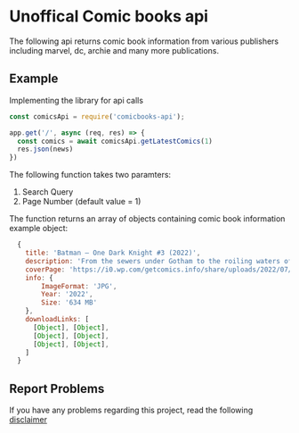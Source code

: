 # Unoffical Comic books api 

The following api returns comic book information from various publishers including marvel, dc, archie and many more publications.

## Example
Implementing the library for api calls  

```js
const comicsApi = require('comicbooks-api');

app.get('/', async (req, res) => {
  const comics = await comicsApi.getLatestComics(1) 
  res.json(news)
})
```

The following function takes two paramters:  
1. Search Query
2. Page Number  (default value = 1)

The function returns an array of objects containing comic book   information  
example object:
```js
  {
    title: 'Batman – One Dark Knight #3 (2022)',
    description: 'From the sewers under Gotham to the roiling waters of the harbor, Batman’s march toward Blackgate Prison is nearing its end…but far from being a passive prisoner, E.M.P. has his own mission to fulfill—and there’s no way he’s letting the Dark Knight stop him from carrying it out!',
    coverPage: 'https://i0.wp.com/getcomics.info/share/uploads/2022/07/Batman-One-Dark-Knight-3-2022.jpg?fit=400%2C512&ssl=1',
    info: { 
        ImageFormat: 'JPG', 
        Year: '2022', 
        Size: '634 MB' 
    },
    downloadLinks: [
      [Object], [Object],
      [Object], [Object],
      [Object], [Object],
    ]
  }
```  

## Report Problems
If you have any problems regarding this project, read the following [disclaimer](https://github.com/yashkathe/download-comicbooks-api/blob/master/DISCLAIMER.md)
